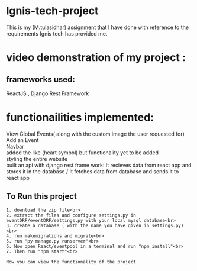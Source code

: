 # Ignis-tech-project
This is my (M.tulasidhar) assignment that I have done with reference to the requirements Ignis tech has provided me.

# video demonstration of my project :  

 ## frameworks used: 
  ReactJS , Django Rest Framework

# functionailities implemented:
  View Global Events( along with the custom image the user requested for)<br>
  Add an Event<br>
  Navbar<br>
  added the like (heart symbol) but functionality yet to be added<br>
  styling the entire website<br>
  built an api with django rest frame work: It recieves data from react app and stores it in the database / It fetches data from database and sends it to react app<br>
  
  ## To Run this project <br>
    1. download the zip file<br>
    2. extract the files and configure settings.py in eventDRF/eventDRF/settings.py with your local mysql database<br>
    3. create a database ( with the name you have given in settings.py)<br>
    4. run makemigrations and migrate<br>
    5. run "py manage.py runserver"<br>
    6. Now open React/eventpool in a terminal and run "npm install"<br>
    7. Then run "npm start"<br>
    
    Now you can view the functionality of the project
    
